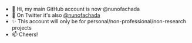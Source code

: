 - 👋 Hi, my main GitHub account is now @nunofachada
- 🌱 On Twitter it's also [@nunofachada](https://twitter.com/nunofachada)
- ✨ This account will only be for personal/non-professional/non-research projects
- 📫 Cheers!
